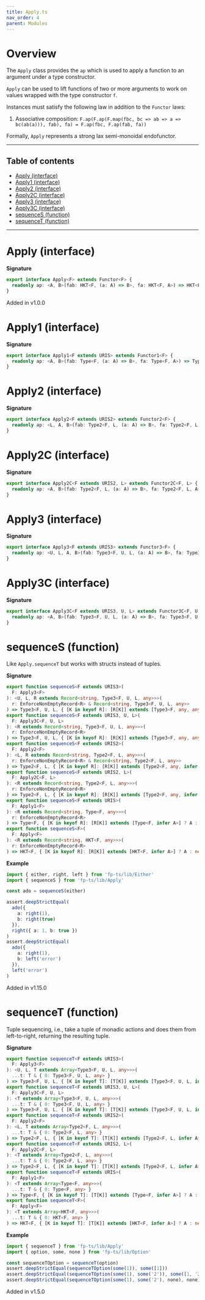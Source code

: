 ```yaml
---
title: Apply.ts
nav_order: 4
parent: Modules
---
```


# Overview

The `Apply` class provides the `ap` which is used to apply a function to an argument under a type constructor.

`Apply` can be used to lift functions of two or more arguments to work on values wrapped with the type constructor
`f`.

Instances must satisfy the following law in addition to the `Functor` laws:

1. Associative composition: `F.ap(F.ap(F.map(fbc, bc => ab => a => bc(ab(a))), fab), fa) = F.ap(fbc, F.ap(fab, fa))`

Formally, `Apply` represents a strong lax semi-monoidal endofunctor.

---

<h2 class="text-delta">Table of contents</h2>

- [Apply (interface)](#apply-interface)
- [Apply1 (interface)](#apply1-interface)
- [Apply2 (interface)](#apply2-interface)
- [Apply2C (interface)](#apply2c-interface)
- [Apply3 (interface)](#apply3-interface)
- [Apply3C (interface)](#apply3c-interface)
- [sequenceS (function)](#sequences-function)
- [sequenceT (function)](#sequencet-function)

---

# Apply (interface)

**Signature**

```ts
export interface Apply<F> extends Functor<F> {
  readonly ap: <A, B>(fab: HKT<F, (a: A) => B>, fa: HKT<F, A>) => HKT<F, B>
}
```

Added in v1.0.0

# Apply1 (interface)

**Signature**

```ts
export interface Apply1<F extends URIS> extends Functor1<F> {
  readonly ap: <A, B>(fab: Type<F, (a: A) => B>, fa: Type<F, A>) => Type<F, B>
}
```

# Apply2 (interface)

**Signature**

```ts
export interface Apply2<F extends URIS2> extends Functor2<F> {
  readonly ap: <L, A, B>(fab: Type2<F, L, (a: A) => B>, fa: Type2<F, L, A>) => Type2<F, L, B>
}
```

# Apply2C (interface)

**Signature**

```ts
export interface Apply2C<F extends URIS2, L> extends Functor2C<F, L> {
  readonly ap: <A, B>(fab: Type2<F, L, (a: A) => B>, fa: Type2<F, L, A>) => Type2<F, L, B>
}
```

# Apply3 (interface)

**Signature**

```ts
export interface Apply3<F extends URIS3> extends Functor3<F> {
  readonly ap: <U, L, A, B>(fab: Type3<F, U, L, (a: A) => B>, fa: Type3<F, U, L, A>) => Type3<F, U, L, B>
}
```

# Apply3C (interface)

**Signature**

```ts
export interface Apply3C<F extends URIS3, U, L> extends Functor3C<F, U, L> {
  readonly ap: <A, B>(fab: Type3<F, U, L, (a: A) => B>, fa: Type3<F, U, L, A>) => Type3<F, U, L, B>
}
```

# sequenceS (function)

Like `Apply.sequenceT` but works with structs instead of tuples.

**Signature**

```ts
export function sequenceS<F extends URIS3>(
  F: Apply3<F>
): <U, L, R extends Record<string, Type3<F, U, L, any>>>(
  r: EnforceNonEmptyRecord<R> & Record<string, Type3<F, U, L, any>>
) => Type3<F, U, L, { [K in keyof R]: [R[K]] extends [Type3<F, any, any, infer A>] ? A : never }>
export function sequenceS<F extends URIS3, U, L>(
  F: Apply3C<F, U, L>
): <R extends Record<string, Type3<F, U, L, any>>>(
  r: EnforceNonEmptyRecord<R>
) => Type3<F, U, L, { [K in keyof R]: [R[K]] extends [Type3<F, any, any, infer A>] ? A : never }>
export function sequenceS<F extends URIS2>(
  F: Apply2<F>
): <L, R extends Record<string, Type2<F, L, any>>>(
  r: EnforceNonEmptyRecord<R> & Record<string, Type2<F, L, any>>
) => Type2<F, L, { [K in keyof R]: [R[K]] extends [Type2<F, any, infer A>] ? A : never }>
export function sequenceS<F extends URIS2, L>(
  F: Apply2C<F, L>
): <R extends Record<string, Type2<F, L, any>>>(
  r: EnforceNonEmptyRecord<R>
) => Type2<F, L, { [K in keyof R]: [R[K]] extends [Type2<F, any, infer A>] ? A : never }>
export function sequenceS<F extends URIS>(
  F: Apply1<F>
): <R extends Record<string, Type<F, any>>>(
  r: EnforceNonEmptyRecord<R>
) => Type<F, { [K in keyof R]: [R[K]] extends [Type<F, infer A>] ? A : never }>
export function sequenceS<F>(
  F: Apply<F>
): <R extends Record<string, HKT<F, any>>>(
  r: EnforceNonEmptyRecord<R>
) => HKT<F, { [K in keyof R]: [R[K]] extends [HKT<F, infer A>] ? A : never }> { ... }
```

**Example**

```ts
import { either, right, left } from 'fp-ts/lib/Either'
import { sequenceS } from 'fp-ts/lib/Apply'

const ado = sequenceS(either)

assert.deepStrictEqual(
  ado({
    a: right(1),
    b: right(true)
  }),
  right({ a: 1, b: true })
)
assert.deepStrictEqual(
  ado({
    a: right(1),
    b: left('error')
  }),
  left('error')
)
```

Added in v1.15.0

# sequenceT (function)

Tuple sequencing, i.e., take a tuple of monadic actions and does them from left-to-right, returning the resulting tuple.

**Signature**

```ts
export function sequenceT<F extends URIS3>(
  F: Apply3<F>
): <U, L, T extends Array<Type3<F, U, L, any>>>(
  ...t: T & { 0: Type3<F, U, L, any> }
) => Type3<F, U, L, { [K in keyof T]: [T[K]] extends [Type3<F, U, L, infer A>] ? A : never }>
export function sequenceT<F extends URIS3, U, L>(
  F: Apply3C<F, U, L>
): <T extends Array<Type3<F, U, L, any>>>(
  ...t: T & { 0: Type3<F, U, L, any> }
) => Type3<F, U, L, { [K in keyof T]: [T[K]] extends [Type3<F, U, L, infer A>] ? A : never }>
export function sequenceT<F extends URIS2>(
  F: Apply2<F>
): <L, T extends Array<Type2<F, L, any>>>(
  ...t: T & { 0: Type2<F, L, any> }
) => Type2<F, L, { [K in keyof T]: [T[K]] extends [Type2<F, L, infer A>] ? A : never }>
export function sequenceT<F extends URIS2, L>(
  F: Apply2C<F, L>
): <T extends Array<Type2<F, L, any>>>(
  ...t: T & { 0: Type2<F, L, any> }
) => Type2<F, L, { [K in keyof T]: [T[K]] extends [Type2<F, L, infer A>] ? A : never }>
export function sequenceT<F extends URIS>(
  F: Apply1<F>
): <T extends Array<Type<F, any>>>(
  ...t: T & { 0: Type<F, any> }
) => Type<F, { [K in keyof T]: [T[K]] extends [Type<F, infer A>] ? A : never }>
export function sequenceT<F>(
  F: Apply<F>
): <T extends Array<HKT<F, any>>>(
  ...t: T & { 0: HKT<F, any> }
) => HKT<F, { [K in keyof T]: [T[K]] extends [HKT<F, infer A>] ? A : never }> { ... }
```

**Example**

```ts
import { sequenceT } from 'fp-ts/lib/Apply'
import { option, some, none } from 'fp-ts/lib/Option'

const sequenceTOption = sequenceT(option)
assert.deepStrictEqual(sequenceTOption(some(1)), some([1]))
assert.deepStrictEqual(sequenceTOption(some(1), some('2')), some([1, '2']))
assert.deepStrictEqual(sequenceTOption(some(1), some('2'), none), none)
```

Added in v1.5.0
